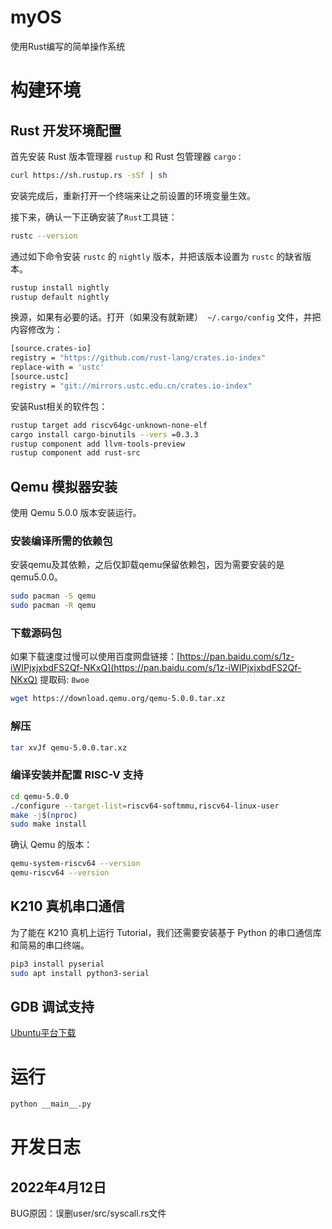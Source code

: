 # myOS

使用Rust编写的简单操作系统

# 构建环境

## Rust 开发环境配置

首先安装 Rust 版本管理器 `rustup` 和 Rust 包管理器 `cargo：`

```bash
curl https://sh.rustup.rs -sSf | sh
```

安装完成后，重新打开一个终端来让之前设置的环境变量生效。

接下来，确认一下正确安装了`Rust`工具链：

```bash
rustc --version
```

通过如下命令安装 `rustc` 的 `nightly` 版本，并把该版本设置为 `rustc` 的缺省版本。

```bash
rustup install nightly
rustup default nightly
```

换源，如果有必要的话。打开（如果没有就新建）` ~/.cargo/config` 文件，并把内容修改为：

```bash
[source.crates-io]
registry = "https://github.com/rust-lang/crates.io-index"
replace-with = 'ustc'
[source.ustc]
registry = "git://mirrors.ustc.edu.cn/crates.io-index"
```

安装Rust相关的软件包：

```bash
rustup target add riscv64gc-unknown-none-elf
cargo install cargo-binutils --vers =0.3.3
rustup component add llvm-tools-preview
rustup component add rust-src
```
## Qemu 模拟器安装

使用 Qemu 5.0.0 版本安装运行。

### 安装编译所需的依赖包

安装qemu及其依赖，之后仅卸载qemu保留依赖包，因为需要安装的是qemu5.0.0。

```bash
sudo pacman -S qemu
sudo pacman -R qemu
``` 

### 下载源码包

如果下载速度过慢可以使用百度网盘链接：[https://pan.baidu.com/s/1z-iWIPjxjxbdFS2Qf-NKxQ](https://pan.baidu.com/s/1z-iWIPjxjxbdFS2Qf-NKxQ)
提取码: `8woe`

```bash
wget https://download.qemu.org/qemu-5.0.0.tar.xz
```

### 解压

```bash
tar xvJf qemu-5.0.0.tar.xz
```

### 编译安装并配置 RISC-V 支持

```bash
cd qemu-5.0.0
./configure --target-list=riscv64-softmmu,riscv64-linux-user
make -j$(nproc)
sudo make install
```

确认 Qemu 的版本：

```bash
qemu-system-riscv64 --version
qemu-riscv64 --version
```

## K210 真机串口通信

为了能在 K210 真机上运行 Tutorial，我们还需要安装基于 Python 的串口通信库和简易的串口终端。

```bash
pip3 install pyserial
sudo apt install python3-serial
```

## GDB 调试支持

[Ubuntu平台下载](https://static.dev.sifive.com/dev-tools/riscv64-unknown-elf-gcc-8.3.0-2020.04.1-x86_64-linux-ubuntu14.tar.gz)


# 运行
```bash
python __main__.py
```

# 开发日志

## 2022年4月12日

BUG原因：误删user/src/syscall.rs文件

